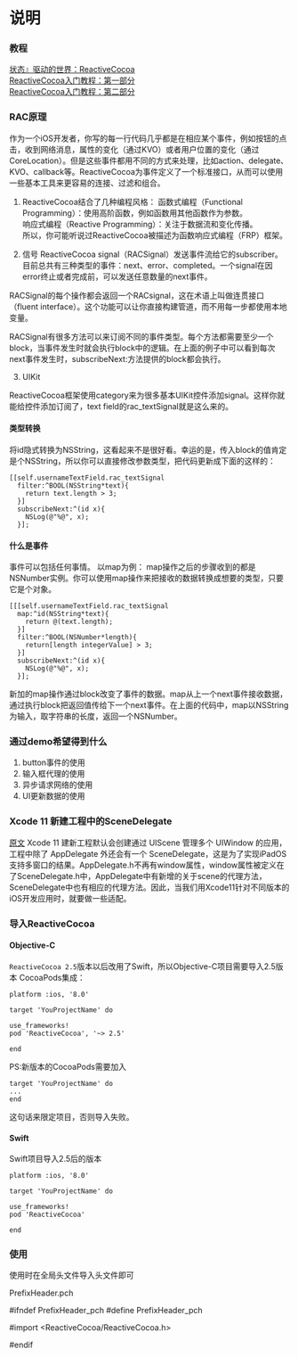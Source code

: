 #  说明
### 教程
[状态』驱动的世界：ReactiveCocoa](https://draveness.me/racsignal/)  
[ReactiveCocoa入门教程：第一部分](http://www.cocoachina.com/articles/10994)  
[ReactiveCocoa入门教程：第二部分](https://developer.aliyun.com/article/33610)  

### RAC原理
作为一个iOS开发者，你写的每一行代码几乎都是在相应某个事件，例如按钮的点击，收到网络消息，属性的变化（通过KVO）或者用户位置的变化（通过CoreLocation）。但是这些事件都用不同的方式来处理，比如action、delegate、KVO、callback等。ReactiveCocoa为事件定义了一个标准接口，从而可以使用一些基本工具来更容易的连接、过滤和组合。

1. ReactiveCocoa结合了几种编程风格：
函数式编程（Functional Programming）：使用高阶函数，例如函数用其他函数作为参数。  
响应式编程（Reactive Programming）：关注于数据流和变化传播。  
所以，你可能听说过ReactiveCocoa被描述为函数响应式编程（FRP）框架。  

2. 信号
ReactiveCocoa signal（RACSignal）发送事件流给它的subscriber。  
目前总共有三种类型的事件：next、error、completed。一个signal在因error终止或者完成前，可以发送任意数量的next事件。

RACSignal的每个操作都会返回一个RACsignal，这在术语上叫做连贯接口（fluent interface）。这个功能可以让你直接构建管道，而不用每一步都使用本地变量。

RACSignal有很多方法可以来订阅不同的事件类型。每个方法都需要至少一个block，当事件发生时就会执行block中的逻辑。在上面的例子中可以看到每次next事件发生时，subscribeNext:方法提供的block都会执行。

3. UIKit

ReactiveCocoa框架使用category来为很多基本UIKit控件添加signal。这样你就能给控件添加订阅了，text field的rac_textSignal就是这么来的。

#### 类型转换
将id隐式转换为NSString，这看起来不是很好看。幸运的是，传入block的值肯定是个NSString，所以你可以直接修改参数类型，把代码更新成下面的这样的：
``` objc
[[self.usernameTextField.rac_textSignal
  filter:^BOOL(NSString*text){
    return text.length > 3;
  }]
  subscribeNext:^(id x){
    NSLog(@"%@", x);
  }];
```

#### 什么是事件
事件可以包括任何事情。
以map为例：
map操作之后的步骤收到的都是NSNumber实例。你可以使用map操作来把接收的数据转换成想要的类型，只要它是个对象。
``` objc
[[[self.usernameTextField.rac_textSignal
  map:^id(NSString*text){
    return @(text.length);
  }]
  filter:^BOOL(NSNumber*length){
    return[length integerValue] > 3;
  }]
  subscribeNext:^(id x){
    NSLog(@"%@", x);
  }];
```
新加的map操作通过block改变了事件的数据。map从上一个next事件接收数据，通过执行block把返回值传给下一个next事件。在上面的代码中，map以NSString为输入，取字符串的长度，返回一个NSNumber。


### 通过demo希望得到什么
1. button事件的使用
2. 输入框代理的使用
3. 异步请求网络的使用
4. UI更新数据的使用

### Xcode 11 新建工程中的SceneDelegate
[原文](https://www.jianshu.com/p/20df9eb8c913)
Xcode 11 建新工程默认会创建通过 UIScene 管理多个 UIWindow 的应用，工程中除了 AppDelegate 外还会有一个 SceneDelegate，这是为了实现iPadOS支持多窗口的结果。AppDelegate.h不再有window属性，window属性被定义在了SceneDelegate.h中，AppDelegate中有新增的关于scene的代理方法，SceneDelegate中也有相应的代理方法。因此，当我们用Xcode11针对不同版本的iOS开发应用时，就要做一些适配。

### 导入ReactiveCocoa
#### Objective-C
`ReactiveCocoa 2.5`版本以后改用了Swift，所以Objective-C项目需要导入2.5版本
CocoaPods集成：
```
platform :ios, '8.0'

target 'YouProjectName' do

use_frameworks!
pod 'ReactiveCocoa', '~> 2.5'

end
```
PS:新版本的CocoaPods需要加入
```
target 'YouProjectName' do 
... 
end
```
这句话来限定项目，否则导入失败。

#### Swift

Swift项目导入2.5后的版本
```
platform :ios, '8.0'

target 'YouProjectName' do

use_frameworks!
pod 'ReactiveCocoa'

end
```
### 使用
使用时在全局头文件导入头文件即可

PrefixHeader.pch

#ifndef PrefixHeader_pch
#define PrefixHeader_pch

#import <ReactiveCocoa/ReactiveCocoa.h>

#endif
